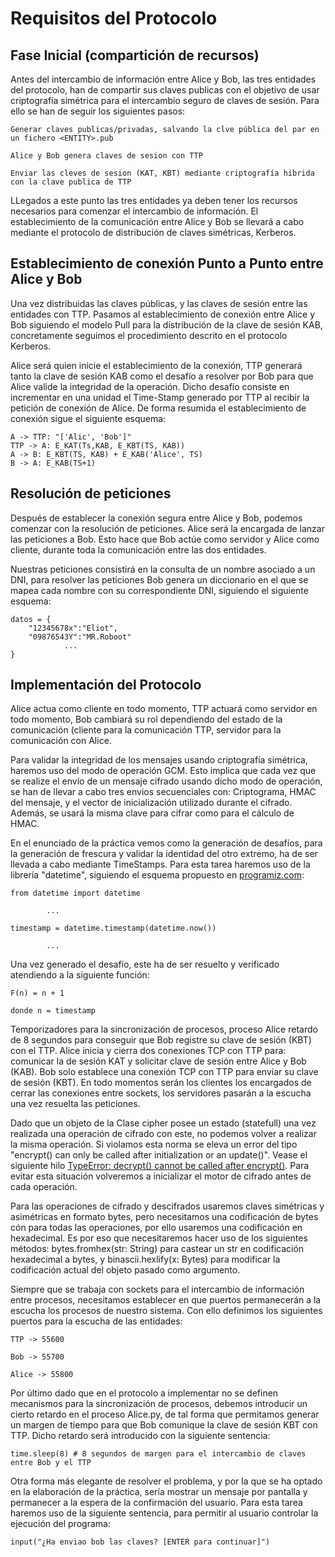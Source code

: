 # Requisitos del Protocolo

## Fase Inicial (compartición de recursos)
Antes del intercambio de información entre Alice y Bob, las tres entidades del protocolo, han de compartir sus claves 
publicas con el objetivo de usar criptografía simétrica para el intercambio seguro de claves de sesión. Para ello 
se han de seguir los siguientes pasos:

    Generar claves publicas/privadas, salvando la clve pública del par en un fichero <ENTITY>.pub     

    Alice y Bob genera claves de sesion con TTP
    
    Enviar las cleves de sesion (KAT, KBT) mediante criptografía hibrida con la clave publica de TTP

LLegados a este punto las tres entidades ya deben tener los recursos necesarios para comenzar el intercambio de 
información. El establecimiento de la comunicación entre Alice y Bob se llevará a cabo mediante el protocolo de 
distribución de claves simétricas, Kerberos.

## Establecimiento de conexión Punto a Punto entre Alice y Bob 
Una vez distribuidas las claves públicas, y las claves de sesión entre las entidades con TTP. Pasamos al establecimiento
de conexión entre Alice y Bob siguiendo el modelo Pull para la distribución de la clave de sesión KAB, concretamente
seguimos el procedimiento descrito en el protocolo Kerberos.

Alice será quien inicie el establecimiento de la conexión, TTP generará tanto la clave de sesión KAB como el desafío a 
resolver por Bob para que Alice valide la integridad de la operación. Dicho desafío consiste en incrementar en una unidad
el Time-Stamp generado por TTP al recibir la petición de conexión de Alice. De forma resumida el establecimiento de conexión 
sigue el siguiente esquema:
    
    A -> TTP: "['Alic', 'Bob']"
    TTP -> A: E_KAT(Ts,KAB, E_KBT(TS, KAB))
    A -> B: E_KBT(TS, KAB) + E_KAB('Alice', TS)
    B -> A: E_KAB(TS+1)

## Resolución de peticiones
Después de establecer la conexión segura entre Alice y Bob, podemos comenzar con la resolución de peticiones. Alice será 
la encargada de lanzar las peticiones a Bob. Esto hace que Bob actúe como servidor y Alice como cliente, durante toda la 
comunicación entre las dos entidades.

Nuestras peticiones consistirá en la consulta de un nombre asociado a un DNI, para resolver las peticiones Bob genera un 
diccionario en el que se mapea cada nombre con su correspondiente DNI, siguiendo el siguiente esquema:

    datos = {
        "12345678x":"Eliot", 
        "09876543Y":"MR.Roboot"
                ...
    }

## Implementación del Protocolo
Alice actua como cliente en todo momento, TTP actuará como servidor en todo momento, Bob cambiará su rol dependiendo 
del estado de la comunicación (cliente para la comunicación TTP, servidor para la comunicación con Alice.

Para validar la integridad de los mensajes usando criptografía simétrica, haremos uso del modo de operación GCM. Esto
implica que cada vez que se realize el envío de un mensaje cifrado usando dicho modo de operación, se han de llevar a cabo
tres envios secuenciales con: Criptograma, HMAC del mensaje, y el vector de inicialización utilizado durante el cifrado. 
Además, se usará la misma clave para cifrar como para el cálculo de HMAC.

En el enunciado de la práctica vemos como la generación de desafíos, para la generación de frescura y validar la identidad
del otro extremo, ha de ser llevada a cabo mediante TimeStamps. Para esta tarea haremos uso de la librería "datetime", 
siguiendo el esquema propuesto en [programiz.com](https://www.programiz.com/python-programming/datetime/timestamp-datetime):
    
    from datetime import datetime

            ...

    timestamp = datetime.timestamp(datetime.now())

            ...

Una vez generado el desafío, este ha de ser resuelto y verificado atendiendo a la siguiente función:

    F(n) = n + 1
    
    donde n = timestamp

Temporizadores para la sincronización de procesos, proceso Alice retardo de 8 segundos para conseguir que Bob registre
su clave de sesión (KBT) con el TTP. Alice inicia y cierra dos conexiones TCP con TTP para: comunicar la de sesión KAT y 
solicitar clave de sesión entre Alice y Bob (KAB). Bob solo establece una conexión TCP con TTP para enviar su clave de 
sesión (KBT). En todo momentos serán los clientes los encargados de cerrar las conexiones entre sockets, los servidores 
pasarán a la escucha una vez resuelta las peticiones.

Dado que un objeto de la Clase cipher posee un estado (statefull) una vez realizada una operación de cifrado con este, no
podemos volver a realizar la misma operación. Si violamos esta norma se eleva un error del tipo "encrypt() can only be 
called after initialization or an update()". Vease el siguiente hilo [TypeError: decrypt() cannot be called after encrypt()](https://stackoverflow.com/questions/54082280/typeerror-decrypt-cannot-be-called-after-encrypt).
Para evitar esta situación volveremos a inicializar el motor de cifrado antes de cada operación.

Para las operaciones de cifrado y descifrados usaremos claves simétricas y asimétricas en formato bytes, pero necesitamos
una codificación de bytes cón para todas las operaciones, por ello usaremos una codificación en hexadecimal. Es por eso 
que necesitaremos hacer uso de los siguientes métodos: bytes.fromhex(str: String) para castear un str en codificación 
hexadecimal a bytes, y binascii.hexlify(x: Bytes) para modificar la codificación actual del objeto pasado como argumento.

Siempre que se trabaja con sockets para el intercambio de información entre procesos, necesitamos establecer en que puertos
permanecerán a la escucha los procesos de nuestro sistema. Con ello definimos los siguientes puertos para la escucha de 
las entidades:

    TTP -> 55600

    Bob -> 55700

    Alice -> 55800

Por último dado que en el protocolo a implementar no se definen mecanismos para la sincronización de procesos, debemos 
introducir un cierto retardo en el proceso Alice.py, de tal forma que permitamos generar un margen de tiempo para que 
Bob comunique la clave de sesión KBT con TTP. Dicho retardo será introducido con la siguiente sentencia:

    time.sleep(8) # 8 segundos de margen para el intercambio de claves entre Bob y el TTP

Otra forma más elegante de resolver el problema, y por la que se ha optado en la elaboración de la práctica, sería mostrar
un mensaje por pantalla y permanecer a la espera de la confirmación del usuario. Para esta tarea haremos uso de la 
siguiente sentencia, para permitir al usuario controlar la ejecución del programa:
    
    input("¿Ha enviao bob las claves? [ENTER para continuar]")

